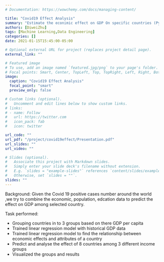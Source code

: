 ```yaml
---
# Documentation: https://wowchemy.com/docs/managing-content/

title: "Covid19 Effect Analysis"
summary: "Estimate the econimic effect on GDP On specific countries (Python)"
authors: [DiweiZhu]
tags: [Machine Learning,Data Engineering]
categories: []
date: 2021-01-15T15:45:00-05:00

# Optional external URL for project (replaces project detail page).
external_link: ""

# Featured image
# To use, add an image named `featured.jpg/png` to your page's folder.
# Focal points: Smart, Center, TopLeft, Top, TopRight, Left, Right, BottomLeft, Bottom, BottomRight.
image:
  caption: "Covid19 Effect Analysis"
  focal_point: "smart"
  preview_only: false

# Custom links (optional).
#   Uncomment and edit lines below to show custom links.
# links:
# - name: Follow
#   url: https://twitter.com
#   icon_pack: fab
#   icon: twitter

url_code: ""
url_pdf: "/project/covid19effect/Presentation.pdf"
url_slides: ""
url_video: ""

# Slides (optional).
#   Associate this project with Markdown slides.
#   Simply enter your slide deck's filename without extension.
#   E.g. `slides = "example-slides"` references `content/slides/example-slides.md`.
#   Otherwise, set `slides = ""`.
slides: ""
---
```


Background: Given the Covid 19 positive cases number around the world ,we try to combine the economic, population, edcation data to predict the effect on GDP among selected country.  


Task performed:
- Grouping countries in to 3 groups based on there GDP per capita
- Trained linear regression model with historical GDP data 
- Trained linear regression model to find the relationship between economic effects and attributes of a country
- Predict and analyse the effect of 8 countries among 3 different income groups
- Visualized the groups and results   

